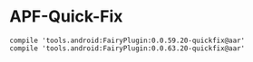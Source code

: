 # APF-Quick-Fix
```
compile 'tools.android:FairyPlugin:0.0.59.20-quickfix@aar'
compile 'tools.android:FairyPlugin:0.0.63.20-quickfix@aar'
```
